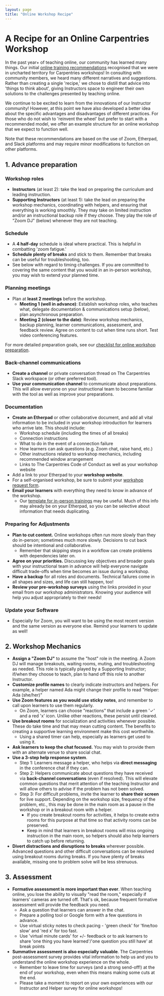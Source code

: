 ```yaml
---
layout: page
title: "Online Workshop Recipe"
---
```


# A Recipe for an Online Carpentries Workshop

In the past year+ of teaching online, our community has learned many things. Our initial [online training recommendations](https://carpentries.org/online-workshop-recommendations/#planning-your-workshop) recognised that we were in uncharted territory for Carpentries workshops! In consulting with community members, we heard many different narratives and suggestions. Rather than creating a single 'recipe,' we chose to distill that advice into 'things to think about', giving Instructors space to engineer their own solutions to the challenges presented by teaching online.

We continue to be excited to learn from the innovations of our Instructor community! However, at this point we have also developed a better idea about the specific advantages and disadvantages of different practices. For those who do not wish to 'reinvent the wheel' but prefer to start with a recommended model, we offer an example structure for an online workshop that we expect to function well.

Note that these recommendations are based on the use of Zoom, Etherpad, and Slack platforms and may require minor modifications to function on other platforms.

## 1. Advance preparation
### Workshop roles
* **Instructors** (at least 2): take the lead on preparing the curriculum and leading instruction. 
* **Supporting Instructors** (at least 1): take the lead on preparing the workshop mechanics, coordinating with helpers, and ensuring that everything is working smoothly. They may take on limited instruction and/or an instructional backup role if they choose. They play the role of "Zoom DJ" (below) whenever they are not teaching.
### Schedule
* A **4 half-day** schedule is ideal where practical. This is  helpful in combatting 'zoom fatigue.'
* **Schedule plenty of breaks** and stick to them. Remember that breaks can be useful for troubleshooting, too.
* See below with regard to timing challenges. If you are committed to covering the same content that you would in an in-person workshop, you may wish to extend your planned time.
### Planning meetings
* Plan at **least 2 meetings** before the workshop. 
    * **Meeting 1 (well in advance)**: Establish workshop roles, who teaches what, delegate documentation & communications setup (below), plan asynchronous preparation.
    * **Meeting 2 (closer to the date)**: Review workshop mechanics, backup planning, learner communications, assessment, and feedback review. Agree on content to cut when time runs short. Test video conferencing features.
    
For more detailed preparation goals, see our [checklist for online workshop preparation](https://carpentries.org/online-workshop-recommendations/#planning-your-workshop).
### Back-channel communications
* **Create a channel** or private conversation thread on The Carpentries Slack workspace (or other preferred tool). 
* **Use your communication channel** to communicate about preparations. This will allow everyone on your instructional team to become familiar with the tool as well as improve your preparations.
### Documentation
* **Create an Etherpad** or other collaborative document, and add all vital information to be included in your workshop introduction for learners who arrive late. This should include:
    * Workshop schedule (including the times of all breaks)
    * Connection instructions
    * What to do in the event of a connection failure
    * How learners can ask questions (e.g. Zoom chat, raise hand, etc.)
    * Other instructions related to workshop mechanics, including recommended window arrangement
    * Links to The Carpentries Code of Conduct as well as your workshop website
* Add a link to your Etherpad to your **workshop website**.
* For a self-organised workshop, be sure to submit your [workshop request form](https://amy.carpentries.org/forms/self-organised/).
* **Email your learners** with everything they need to know in advance of the workshop. 
    * Our [template for in-person trainings](https://docs.carpentries.org/topic_folders/workshop_administration/email_templates.html#email-learners-before-workshop) may be useful. Much of this info may already be on your Etherpad, so you can be selective about information that needs duplicating.
### Preparing for Adjustments
* **Plan to cut content.** Online workshops often run more slowly than they do in-person; sometimes much more slowly. Decisions to cut back should be intentional and collaborative.
    * Remember that skipping steps in a workflow can create problems with dependencies later on.
* **Agree on your priorities.** Discussing key objectives and broader goals with your instructional team in advance will help everyone navigate difficult trade-offs when time becomes an issue during a workshop.
* **Have a backup** for all roles and documents. Technical failures come in all shapes and sizes, and life can still happen, too!
* **Review your pre-workshop surveys** using the links provided in your email from our workshop administrators. Knowing your audience will help you adjust appropriately to their needs!
### Update your Software
* Especially for Zoom, you will want to be using the most recent version and the same version as everyone else. Remind your learners to update as well!
## 2. Workshop Mechanics
* **Assign a "Zoom DJ"** to assume the "host" role in the meeting. A Zoom DJ will manage breakouts, waiting rooms, muting, and troubleshooting as needed. This role is typically played by a Supporting Instructor; if/when they choose to teach, plan to hand off this role to another Instructor.
* **Customize profile names** to clearly indicate instructors and helpers. For example, a helper named Ada might change their profile to read "Helper: Ada (she/her)"
* **Use Zoom features as you would use sticky notes**, and remember to call upon learners to use them regularly. 
    * On Zoom, learners can choose "reactions" that include a green '✓' and a red 'x' icon. Unlike other reactions, these persist until cleared.
* **Use breakout rooms** for socialization and activities whenever possible. These do take time and that may mean cutting content. The benefits to creating a supportive learning environment make this cost worthwhile.
    * Using a shared timer can help, especially as learners get used to using it.
* **Ask learners to keep the chat focused.** You may wish to provide them with an alternate venue to share social chat.
* **Use a 3-step help response system**.
    * Step 1: Learners message a helper, who helps via **direct messaging** in the conference chat if they can. 
    * Step 2: Helpers communicate about questions they have received via **back-channel conversations** (even if resolved). This will elevate common questions that merit attention of the teaching Instructor and will allow others to advise if the problem has not been solved.
    * Step 3: For difficult problems, invite the learner to **share their screen** for live support. Depending on the workshop size, frequency of the problem, etc., this may be done in the main room as a pause in the workshop or in a breakout room with a helper.
        * If you create breakout rooms for activities, it helps to create extra rooms for this purpose at that time so that activity rooms can be preserved.
        * Keep in mind that learners in breakout rooms will miss ongoing instruction in the main room, so helpers should also help learners to catch up before returning.
* **Divert distractions and disruptions to breaks** wherever possible. Advanced questions and other difficult conversations can be resolved using breakout rooms during breaks. If you have plenty of breaks available, missing one to problem solve will be less strenuous.

## 3. Assessment
* **Formative assessment is more important than ever**. When teaching online, you lose the ability to visually "read the room," especially if learners' cameras are turned off. That's ok, because frequent formative assessment will provide the feedback you need. 
    * Ask a question that learners can answer in the chat.
    * Prepare a polling tool or Google form with a few questions in advance.
    * Use virtual sticky notes to check pacing - 'green check' for 'fine/too slow' and 'red x' for too fast.
    * Use 'virtual minute cards' for +/- feedback or to ask learners to share 'one thing you have learned'/'one question you still have' at break points
* **Summative assessment is also especially valuable**. The Carpentries post-assessment survey provides vital information to help us and you to understand the online workshop experience on the whole. 
    * Remember to leave time for surveys (and a strong send-off!) at the end of your workshop, even when this means making some cuts at the end.
    * Please take a moment to report on your own experiences with our Instructor and Helper survey for online workshops!
